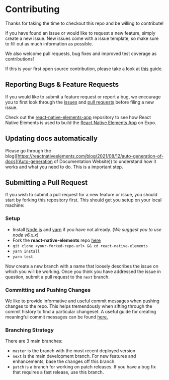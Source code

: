 # Contributing

Thanks for taking the time to checkout this repo and be willing to contribute!

If you have found an issue or would like to request a new feature, simply create a new issue. New issues come with a issue template, so make sure to fill out as much information as possible.

We also welcome pull requests, bug fixes and improved test coverage as contributions!

If this is your first open source contribution, please take a look at [this](https://egghead.io/courses/how-to-contribute-to-an-open-source-project-on-github) guide.

## Reporting Bugs & Feature Requests

If you would like to submit a feature request or report a bug, we encourage you to first look through the [issues](https://github.com/react-native-elements/react-native-elements/issues) and [pull requests](https://github.com/react-native-elements/react-native-elements/pulls) before filing a new issue.

Check out the [react-native-elements-app](https://github.com/react-native-elements/react-native-elements-app) repository to see how React Native Elements is used to build the [React Native Elements App](https://expo.io/@flyingcircle/projects/react-native-elements-app) on Expo.

## Updating docs automatically

Please go through the blog([https://reactnativeelements.com/blog/2021/08/12/auto-generation-of-docs](Auto-generation of Documentation Website)) to understand how it works and what you need to do. This is a important step.

## Submitting a Pull Request

If you wish to submit a pull request for a new feature or issue, you should start by forking this repository first. This should get you setup on your local machine:

### Setup

- Install [Node.js](https://nodejs.org/) and [yarn](https://yarnpkg.com) if you have not already. (_We suggest you to use node v6.x.x_)
- Fork the **react-native-elements** repo [here](https://github.com/react-native-elements/react-native-elements)
- `git clone <your-forked-repo-url> && cd react-native-elements`
- `yarn install`
- `yarn test`

Now create a new branch with a name that loosely describes the issue on which you will be working. Once you think you have addressed the issue in question, submit a pull request to the `next` branch.

### Committing and Pushing Changes

We like to provide informative and useful commit messages when pushing changes to the repo. This helps tremendously when sifting through the commit history to find a particular changeset. A useful guide for creating meaningful commit messages can be found [here.](https://github.com/conventional-changelog-archived-repos/conventional-changelog-angular/blob/ed32559941719a130bb0327f886d6a32a8cbc2ba/convention.md)

### Branching Strategy

There are 3 main branches:

- `master` is the branch with the most recent deployed version
- `next` is the main development branch. For new features and enhancements, base the
  changes off this branch.
- `patch` is a branch for working on patch releases. If you have a bug fix
  that requires a fast release, use this branch.
